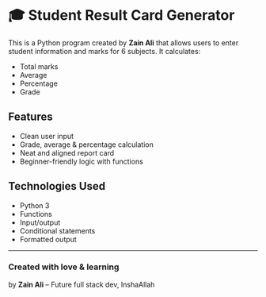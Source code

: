 # 🎓 Student Result Card Generator

This is a Python program created by **Zain Ali** that allows users to enter student information and marks for 6 subjects. It calculates:

- Total marks  
- Average  
- Percentage  
- Grade

## Features

- Clean user input  
- Grade, average & percentage calculation  
- Neat and aligned report card  
- Beginner-friendly logic with functions

## Technologies Used

- Python 3  
- Functions  
- Input/output  
- Conditional statements  
- Formatted output

---

### Created with love & learning  
by **Zain Ali** – Future full stack dev, InshaAllah   
